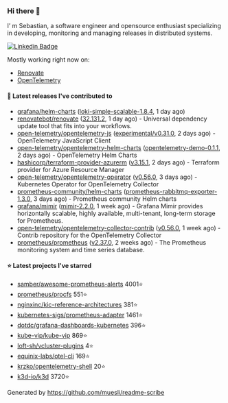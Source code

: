 ### Hi there 👋

I’ m Sebastian, a software engineer and opensource enthusiast specializing in developing, monitoring and managing releases in distributed systems.

[![Linkedin Badge](https://img.shields.io/badge/-LinkedIn-blue?style=flat&logo=Linkedin&logoColor=white&link=https://www.linkedin.com/in/sebastian-poxhofer/)](https://www.linkedin.com/in/sebastian-poxhofer/)

Mostly working right now on:
- [Renovate](https://github.com/renovatebot/renovate)
- [OpenTelemetry](https://github.com/open-telemetry)



#### 🚀 Latest releases I've contributed to

- [grafana/helm-charts](https://github.com/grafana/helm-charts) ([loki-simple-scalable-1.8.4](https://github.com/grafana/helm-charts/releases/tag/loki-simple-scalable-1.8.4), 1 day ago)
- [renovatebot/renovate](https://github.com/renovatebot/renovate) ([32.131.2](https://github.com/renovatebot/renovate/releases/tag/32.131.2), 1 day ago) - Universal dependency update tool that fits into your workflows.
- [open-telemetry/opentelemetry-js](https://github.com/open-telemetry/opentelemetry-js) ([experimental/v0.31.0](https://github.com/open-telemetry/opentelemetry-js/releases/tag/experimental%2Fv0.31.0), 2 days ago) - OpenTelemetry JavaScript Client
- [open-telemetry/opentelemetry-helm-charts](https://github.com/open-telemetry/opentelemetry-helm-charts) ([opentelemetry-demo-0.1.1](https://github.com/open-telemetry/opentelemetry-helm-charts/releases/tag/opentelemetry-demo-0.1.1), 2 days ago) - OpenTelemetry Helm Charts
- [hashicorp/terraform-provider-azurerm](https://github.com/hashicorp/terraform-provider-azurerm) ([v3.15.1](https://github.com/hashicorp/terraform-provider-azurerm/releases/tag/v3.15.1), 2 days ago) - Terraform provider for Azure Resource Manager
- [open-telemetry/opentelemetry-operator](https://github.com/open-telemetry/opentelemetry-operator) ([v0.56.0](https://github.com/open-telemetry/opentelemetry-operator/releases/tag/v0.56.0), 3 days ago) - Kubernetes Operator for OpenTelemetry Collector
- [prometheus-community/helm-charts](https://github.com/prometheus-community/helm-charts) ([prometheus-rabbitmq-exporter-1.3.0](https://github.com/prometheus-community/helm-charts/releases/tag/prometheus-rabbitmq-exporter-1.3.0), 3 days ago) - Prometheus community Helm charts
- [grafana/mimir](https://github.com/grafana/mimir) ([mimir-2.2.0](https://github.com/grafana/mimir/releases/tag/mimir-2.2.0), 1 week ago) - Grafana Mimir provides horizontally scalable, highly available, multi-tenant, long-term storage for Prometheus.
- [open-telemetry/opentelemetry-collector-contrib](https://github.com/open-telemetry/opentelemetry-collector-contrib) ([v0.56.0](https://github.com/open-telemetry/opentelemetry-collector-contrib/releases/tag/v0.56.0), 1 week ago) - Contrib repository for the OpenTelemetry Collector
- [prometheus/prometheus](https://github.com/prometheus/prometheus) ([v2.37.0](https://github.com/prometheus/prometheus/releases/tag/v2.37.0), 2 weeks ago) - The Prometheus monitoring system and time series database.

#### ⭐ Latest projects I've starred

- [samber/awesome-prometheus-alerts](https://github.com/samber/awesome-prometheus-alerts) 4001⭐
- [prometheus/procfs](https://github.com/prometheus/procfs) 551⭐
- [nginxinc/kic-reference-architectures](https://github.com/nginxinc/kic-reference-architectures) 381⭐
- [kubernetes-sigs/prometheus-adapter](https://github.com/kubernetes-sigs/prometheus-adapter) 1461⭐
- [dotdc/grafana-dashboards-kubernetes](https://github.com/dotdc/grafana-dashboards-kubernetes) 396⭐
- [kube-vip/kube-vip](https://github.com/kube-vip/kube-vip) 869⭐
- [loft-sh/vcluster-plugins](https://github.com/loft-sh/vcluster-plugins) 4⭐
- [equinix-labs/otel-cli](https://github.com/equinix-labs/otel-cli) 169⭐
- [krzko/opentelemetry-shell](https://github.com/krzko/opentelemetry-shell) 20⭐
- [k3d-io/k3d](https://github.com/k3d-io/k3d) 3720⭐



Generated by https://github.com/muesli/readme-scribe
